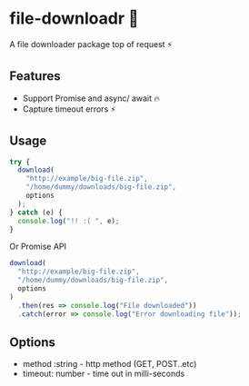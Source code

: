 # file-downloadr :small_red_triangle_down:

A file downloader package top of request :zap:

## Features

- Support Promise and async/ await :fire:
- Capture timeout errors :zap:

## Usage

```javascript
try {
  download(
    "http://example/big-file.zip",
    "/home/dummy/downloads/big-file.zip",
    options
  );
} catch (e) {
  console.log("!! :( ", e);
}
```

Or Promise API

```javascript
download(
  "http://example/big-file.zip",
  "/home/dummy/downloads/big-file.zip",
  options
)
  .then(res => console.log("File downloaded"))
  .catch(error => console.log("Error downloading file"));
```

## Options

- method :string - http method (GET, POST..etc)
- timeout: number - time out in milli-seconds
